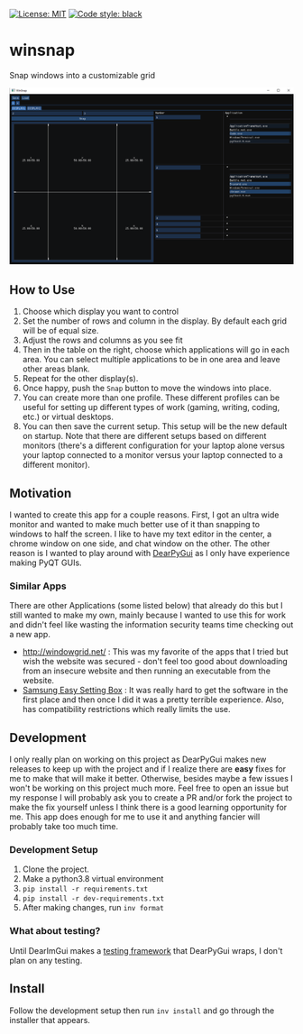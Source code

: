 [![License: MIT](https://img.shields.io/badge/License-MIT-yellow.svg)](https://opensource.org/licenses/MIT)
[![Code style: black](https://img.shields.io/badge/code%20style-black-000000.svg)](https://github.com/psf/black)

# winsnap
Snap windows into a customizable grid

![](winsnap.png)

## How to Use

1. Choose which display you want to control
2. Set the number of rows and column in the display. By default each grid will be of equal size.
3. Adjust the rows and columns as you see fit
4. Then in the table on the right, choose which applications will go in each area. You can select
   multiple applications to be in one area and leave other areas blank.
5. Repeat for the other display(s).
6. Once happy, push the ``Snap`` button to move the windows into place.
7. You can create more than one profile. These different profiles can be useful for setting up
   different types of work (gaming, writing, coding, etc.) or virtual desktops.
8. You can then save the current setup. This setup will be the new default on startup. Note that
   there are different setups based on different monitors (there's a different configuration for
   your laptop alone versus your laptop connected to a monitor versus your laptop connected to a
   different monitor).

## Motivation

I wanted to create this app for a couple reasons. First, I got an ultra wide monitor and wanted to
make much better use of it than snapping to windows to half the screen. I like to have my text
editor in the center, a chrome window on one side, and chat window on the other. The other reason
is I wanted to play around with [DearPyGui](https://github.com/hoffstadt/DearPyGui) as I only have
experience making PyQT GUIs.  


### Similar Apps

There are other Applications (some listed below) that already do this but I still wanted to make my
own, mainly because I wanted to use this for work and didn't feel like wasting the information
security teams time checking out a new app.

* http://windowgrid.net/ : This was my favorite of the apps that I tried but wish the website was
  secured - don't feel too good about downloading from an insecure website and then running an
  executable from the website.
* [Samsung Easy Setting Box](
   https://displaysolutions.samsung.com/solutions/monitor-solution/easy-setting-box) : It was really
   hard to get the software in the first place and then once I did it was a pretty terrible
   experience. Also, has compatibility restrictions which really limits the use.


## Development

I only really plan on working on this project as DearPyGui makes new releases to keep up with the
project and if I realize there are **easy** fixes for me to make that will make it better.
Otherwise, besides maybe a few issues I won't be working on this project much more. Feel free to
open an issue but my response I will probably ask you to create a PR and/or fork the project to make
the fix yourself unless I think there is a good learning opportunity for me. This app does enough
for me to use it and anything fancier will probably take too much time.

### Development Setup

1. Clone the project.
2. Make a python3.8 virtual environment
3. ``pip install -r requirements.txt``
4. ``pip install -r dev-requirements.txt``
5. After making changes, run ``inv format``


### What about testing?

Until DearImGui makes a [testing framework](https://github.com/ocornut/imgui/issues/435) that
DearPyGui wraps, I don't plan on any testing.


## Install

Follow the development setup then run ``inv install`` and go through the installer that appears.
